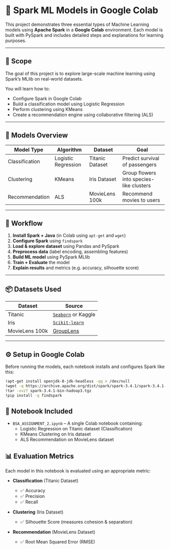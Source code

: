 # 🚀 Spark ML Models in Google Colab

This project demonstrates three essential types of Machine Learning models using **Apache Spark** in a **Google Colab** environment. Each model is built with PySpark and includes detailed steps and explanations for learning purposes.

---

## 🎯 Scope

The goal of this project is to explore large-scale machine learning using Spark’s MLlib on real-world datasets.

You will learn how to:
- Configure Spark in Google Colab
- Build a classification model using Logistic Regression
- Perform clustering using KMeans
- Create a recommendation engine using collaborative filtering (ALS)

---

## 🧠 Models Overview

| Model Type       | Algorithm           | Dataset         | Goal                                 |
|------------------|---------------------|------------------|--------------------------------------|
| Classification   | Logistic Regression | Titanic Dataset  | Predict survival of passengers       |
| Clustering       | KMeans              | Iris Dataset     | Group flowers into species-like clusters |
| Recommendation   | ALS                 | MovieLens 100k   | Recommend movies to users            |

---

## 🧰 Workflow

1. **Install Spark + Java** (in Colab using `apt-get` and `wget`)
2. **Configure Spark** using `findspark`
3. **Load & explore dataset** using Pandas and PySpark
4. **Preprocess data** (label encoding, assembling features)
5. **Build ML model** using PySpark MLlib
6. **Train + Evaluate** the model
7. **Explain results** and metrics (e.g. accuracy, silhouette score)

---

## 📦 Datasets Used

| Dataset        | Source                                                                 |
|----------------|------------------------------------------------------------------------|
| Titanic        | [`Seaborn`](https://github.com/mwaskom/seaborn-data) or Kaggle         |
| Iris           | [`Scikit-learn`](https://scikit-learn.org/stable/auto_examples/datasets/plot_iris_dataset.html) |
| MovieLens 100k | [GroupLens](https://grouplens.org/datasets/movielens/100k/)             |

---

## ⚙️ Setup in Google Colab

Before running the models, each notebook installs and configures Spark like this:

```bash
!apt-get install openjdk-8-jdk-headless -qq > /dev/null
!wget -q https://archive.apache.org/dist/spark/spark-3.4.1/spark-3.4.1-bin-hadoop3.tgz
!tar -xvzf spark-3.4.1-bin-hadoop3.tgz
!pip install -q findspark
```

## 📘 Notebook Included

- `BSA_ASSIGNMENT_2.ipynb` – A single Colab notebook containing:
  - Logistic Regression on Titanic dataset (Classification)
  - KMeans Clustering on Iris dataset
  - ALS Recommendation on MovieLens dataset

## 📊 Evaluation Metrics

Each model in this notebook is evaluated using an appropriate metric:

- **Classification** (Titanic Dataset)
  - ✅ Accuracy
  - ✅ Precision
  - ✅ Recall

- **Clustering** (Iris Dataset)
  - ✅ Silhouette Score (measures cohesion & separation)

- **Recommendation** (MovieLens Dataset)
  - ✅ Root Mean Squared Error (RMSE)
